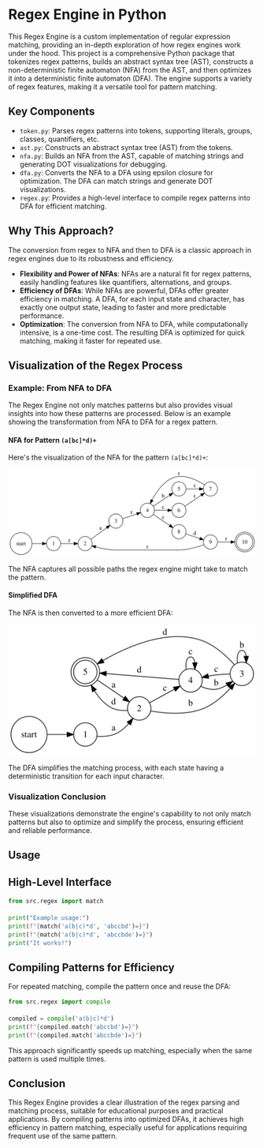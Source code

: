 # Regex Engine in Python

This Regex Engine is a custom implementation of regular expression matching, providing an in-depth exploration of how regex engines work under the hood. This project is a comprehensive Python package that tokenizes regex patterns, builds an abstract syntax tree (AST), constructs a non-deterministic finite automaton (NFA) from the AST, and then optimizes it into a deterministic finite automaton (DFA). The engine supports a variety of regex features, making it a versatile tool for pattern matching.

## Key Components

- `token.py`: Parses regex patterns into tokens, supporting literals, groups, classes, quantifiers, etc.
- `ast.py`: Constructs an abstract syntax tree (AST) from the tokens.
- `nfa.py`: Builds an NFA from the AST, capable of matching strings and generating DOT visualizations for debugging.
- `dfa.py`: Converts the NFA to a DFA using epsilon closure for optimization. The DFA can match strings and generate DOT visualizations.
- `regex.py`: Provides a high-level interface to compile regex patterns into DFA for efficient matching.

## Why This Approach?

The conversion from regex to NFA and then to DFA is a classic approach in regex engines due to its robustness and efficiency.

- **Flexibility and Power of NFAs**: NFAs are a natural fit for regex patterns, easily handling features like quantifiers, alternations, and groups.
- **Efficiency of DFAs**: While NFAs are powerful, DFAs offer greater efficiency in matching. A DFA, for each input state and character, has exactly one output state, leading to faster and more predictable performance.
- **Optimization**: The conversion from NFA to DFA, while computationally intensive, is a one-time cost. The resulting DFA is optimized for quick matching, making it faster for repeated use.

## Visualization of the Regex Process

### Example: From NFA to DFA

The Regex Engine not only matches patterns but also provides visual insights into how these patterns are processed. Below is an example showing the transformation from NFA to DFA for a regex pattern.

#### NFA for Pattern `(a[bc]*d)+`

Here's the visualization of the NFA for the pattern `(a[bc]*d)+`:

![NFA Visualization](resources/nfa.svg)

The NFA captures all possible paths the regex engine might take to match the pattern.

#### Simplified DFA

The NFA is then converted to a more efficient DFA:

![DFA Visualization](resources/dfa.svg)

The DFA simplifies the matching process, with each state having a deterministic transition for each input character.

### Visualization Conclusion

These visualizations demonstrate the engine's capability to not only match patterns but also to optimize and simplify the process, ensuring efficient and reliable performance.

## Usage

## High-Level Interface

```python
from src.regex import match

print("Example usage:")
print(f"{match('a(b|c)*d', 'abccbd')=}")
print(f"{match('a(b|c)*d', 'abccbde')=}")
print("It works!")
```

## Compiling Patterns for Efficiency

For repeated matching, compile the pattern once and reuse the DFA:

```python
from src.regex import compile

compiled = compile('a(b|c)*d')
print(f"{compiled.match('abccbd')=}")
print(f"{compiled.match('abccbde')=}")
```

This approach significantly speeds up matching, especially when the same pattern is used multiple times.

## Conclusion

This Regex Engine provides a clear illustration of the regex parsing and matching process, suitable for educational purposes and practical applications. By compiling patterns into optimized DFAs, it achieves high efficiency in pattern matching, especially useful for applications requiring frequent use of the same pattern.
